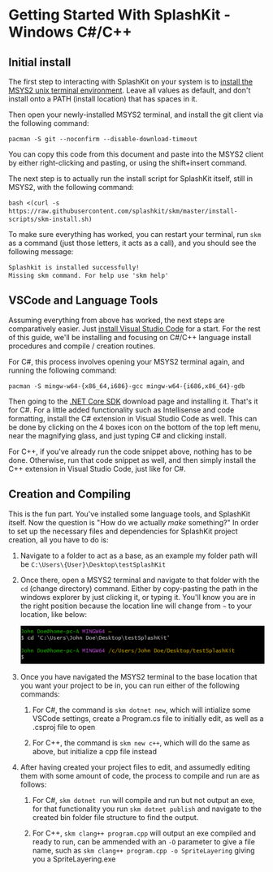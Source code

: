 # Getting Started With SplashKit - Windows C#/C++

## Initial install

The first step to interacting with SplashKit on your system is to
[install the MSYS2 unix terminal environment](https://www.msys2.org/). Leave all values as default,
and don't install onto a PATH (install location) that has spaces in it.

Then open your newly-installed MSYS2 terminal, and install the git client via the following command:

```
pacman -S git --noconfirm --disable-download-timeout
```

You can copy this code from this document and paste into the MSYS2 client by either right-clicking
and pasting, or using the shift+insert command.

The next step is to actually run the install script for SplashKit itself, still in MSYS2, with the
following command:

```
bash <(curl -s https://raw.githubusercontent.com/splashkit/skm/master/install-scripts/skm-install.sh)
```

To make sure everything has worked, you can restart your terminal, run `skm` as a command (just
those letters, it acts as a call), and you should see the following message:

```
Splashkit is installed successfully!
Missing skm command. For help use 'skm help'
```

## VSCode and Language Tools

Assuming everything from above has worked, the next steps are comparatively easier. Just
[install Visual Studio Code](https://code.visualstudio.com/) for a start. For the rest of this
guide, we'll be installing and focusing on C#/C++ language install procedures and compile / creation
routines.

For C#, this process involves opening your MSYS2 terminal again, and running the following command:

```
pacman -S mingw-w64-{x86_64,i686}-gcc mingw-w64-{i686,x86_64}-gdb
```

Then going to the [.NET Core SDK](https://dotnet.microsoft.com/en-us/download) download page and
installing it. That's it for C#. For a little added functionality such as Intellisense and code
formatting, install the C# extension in Visual Studio Code as well. This can be done by clicking on
the 4 boxes icon on the bottom of the top left menu, near the magnifying glass, and just typing C#
and clicking install.

For C++, if you've already run the code snippet above, nothing has to be done. Otherwise, run that
code snippet as well, and then simply install the C++ extension in Visual Studio Code, just like for
C#.

## Creation and Compiling

This is the fun part. You've installed some language tools, and SplashKit itself. Now the question
is "How do we actually _make_ something?" In order to set up the necessary files and dependencies
for SplashKit project creation, all you have to do is:

1. Navigate to a folder to act as a base, as an example my folder path will be
   `C:\Users\{User}\Desktop\testSplashKit`

1. Once there, open a MSYS2 terminal and navigate to that folder with the `cd` (change directory)
   command. Either by copy-pasting the path in the windows explorer by just clicking it, or typing
   it. You'll know you are in the right position because the location line will change from `~` to
   your location, like below:

   ![Screenshot of changing directories](image.png)

1. Once you have navigated the MSYS2 terminal to the base location that you want your project to be
   in, you can run either of the following commands:

   1. For C#, the command is `skm dotnet new`, which will intialize some VSCode settings, create a
      Program.cs file to initially edit, as well as a .csproj file to open

   1. For C++, the command is `skm new c++`, which will do the same as above, but initialize a cpp
      file instead

1. After having created your project files to edit, and assumedly editing them with some amount of
   code, the process to compile and run are as follows:

   1. For C#, `skm dotnet run` will compile and run but not output an exe, for that functionality
      you run `skm dotnet publish` and navigate to the created bin folder file structure to find the
      output.

   1. For C++, `skm clang++ program.cpp` will output an exe compiled and ready to run, can be
      ammended with an `-O` parameter to give a file name, such as
      `skm clang++ program.cpp -o SpriteLayering` giving you a SpriteLayering.exe
